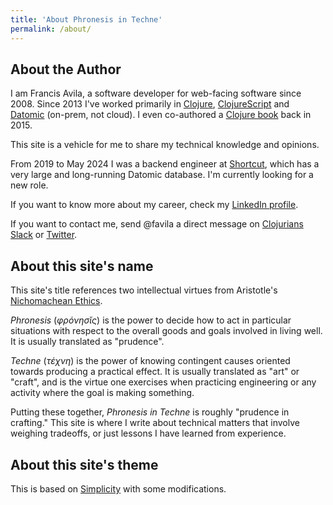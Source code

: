 ```yaml
---
title: 'About Phronesis in Techne'
permalink: /about/
---
```


## About the Author

I am Francis Avila, a software developer for web-facing software since 2008.
Since 2013 I've worked primarily in [Clojure], [ClojureScript] and [Datomic]
(on-prem, not cloud).
I even co-authored a [Clojure book][clojure-in-action] back in 2015.

This site is a vehicle for me to share my technical knowledge and opinions.

From 2019 to May 2024 I was a backend engineer at [Shortcut],
which has a very large and long-running Datomic database.
I'm currently looking for a new role.

If you want to know more about my career, check my [LinkedIn profile].

If you want to contact me, send @favila a direct message on [Clojurians 
Slack] or [Twitter].

[Clojure]: https://clojure.org/
[ClojureScript]: https://clojurescript.org/
[Datomic]: https://datomic.com
[clojure-in-action]: https://www.manning.com/books/clojure-in-action-second-edition
[Shortcut]: https://www.shortcut.com/
[LinkedIn profile]: https://linkedin.com/in/{{site.socialmedia.linkedin}}
[Clojurians Slack]: https://clojurians.slack.com/
[Twitter]: https://twitter.com/{{site.socialmedia.twitter}}

## About this site's name

This site's title references two intellectual virtues from Aristotle's
[Nichomachean Ethics](https://en.wikipedia.org/wiki/Nicomachean_Ethics).

_Phronesis_ (_φρόνησῐς_) is the power to decide how to act in particular
situations with respect to the overall goods and goals involved in living well.
It is usually translated as "prudence".

_Techne_ (_τέχνη_) is the power of knowing contingent causes
oriented towards producing a practical effect.
It is usually translated as "art" or "craft",
and is the virtue one exercises when practicing engineering
or any activity where the goal is making something.

Putting these together, _Phronesis in Techne_ is roughly "prudence in crafting."
This site is where I write about technical matters that involve weighing
tradeoffs, or just lessons I have learned from experience.

## About this site's theme

This is based on [Simplicity] with some modifications.

[Simplicity]: https://github.com/Phlow/simplicity
